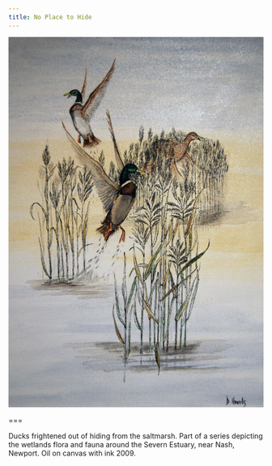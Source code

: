 ```yaml
---
title: No Place to Hide
---
```


![Ducks](ducks.jpg)

===

Ducks frightened out of hiding from the saltmarsh. Part of a series depicting the wetlands flora and fauna around the Severn Estuary, near Nash, Newport.  Oil on canvas with ink 2009.
